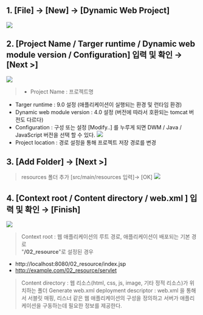 ## 1. [File] → [New] → [Dynamic Web Project]
![](https://velog.velcdn.com/images/initsave/post/965177bd-fca0-49a6-8826-1eaa174832a9/image.png)



## 2. [Project Name / Targer runtime / Dynamic web module version / Configuration] 입력 및 확인 → [Next >]
![](https://velog.velcdn.com/images/initsave/post/11ab2bec-30e0-47ce-9179-74bd24d7b91d/image.png)

> - Project Name : 프로젝트명
- Targer runtime : 9.0 설정 (애플리케이션이 실행되는 환경 및 런타임 환경)
- Dynamic web module version : 4.0 설정 (버전에 따라서 호환되는 tomcat 버전도 다르다)
- Configuration : 구성 또는 설정
[Modify..] 를 누루게 되면 DWM / Java / JavaScript 버전을 선택 할 수 있다.
![](https://velog.velcdn.com/images/initsave/post/cf676644-14a5-45db-8bc4-caab96159226/image.png)
- Project location : 경로 설정을 통해 프로젝트 저장 경로를 변경

## 3. [Add Folder] → [Next >]

>resources 폴더 추가
[src/main/resources 입력]→ [OK]
![](https://velog.velcdn.com/images/initsave/post/0c0fbdbe-4a9e-4d2b-925b-6e098d354c4a/image.png)


## 4. [Context root / Content directory / web.xml ] 입력 및 확인 → [Finish]
![](https://velog.velcdn.com/images/initsave/post/910d7926-63a0-491d-aa3e-807ea40f2fea/image.png)


>Context root : 웹 애플리케이션의 루트 경로, 애플리케이션이 배포되는 기본 경로 <br>
"**/02_resource**"로 설정된 경우
 - http://localhost:8080/02_resource/index.jsp
 - http://example.com/02_resource/servlet <br>
>Content directory : 웹 리소스(html, css, js, image, 기타 정적 리소스)가 위치하는 폴더
Generate web.xml deployment descriptor : web.xml 을 통해서 서블릿 매핑, 리스너 같은 웹 애플리케이션의 구성을 정의하고 서버가 애플리케이션을 구동하는데 필요한 정보를 제공한다.

